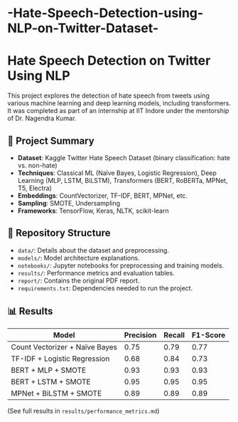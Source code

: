 # -Hate-Speech-Detection-using-NLP-on-Twitter-Dataset-
# Hate Speech Detection on Twitter Using NLP

This project explores the detection of hate speech from tweets using various machine learning and deep learning models, including transformers. It was completed as part of an internship at IIT Indore under the mentorship of Dr. Nagendra Kumar.

## 📝 Project Summary

- **Dataset**: Kaggle Twitter Hate Speech Dataset (binary classification: hate vs. non-hate)
- **Techniques**: Classical ML (Naïve Bayes, Logistic Regression), Deep Learning (MLP, LSTM, BiLSTM), Transformers (BERT, RoBERTa, MPNet, T5, Electra)
- **Embeddings**: CountVectorizer, TF-IDF, BERT, MPNet, etc.
- **Sampling**: SMOTE, Undersampling
- **Frameworks**: TensorFlow, Keras, NLTK, scikit-learn

## 📁 Repository Structure

- `data/`: Details about the dataset and preprocessing.
- `models/`: Model architecture explanations.
- `notebooks/`: Jupyter notebooks for preprocessing and training models.
- `results/`: Performance metrics and evaluation tables.
- `report/`: Contains the original PDF report.
- `requirements.txt`: Dependencies needed to run the project.

## 📊 Results

| Model | Precision | Recall | F1-Score |
|-------|-----------|--------|----------|
| Count Vectorizer + Naïve Bayes | 0.75 | 0.79 | 0.77 |
| TF-IDF + Logistic Regression | 0.68 | 0.84 | 0.73 |
| BERT + MLP + SMOTE | 0.93 | 0.93 | 0.93 |
| BERT + LSTM + SMOTE | 0.95 | 0.95 | 0.95 |
| MPNet + BiLSTM + SMOTE | 0.89 | 0.89 | 0.89 |

(See full results in `results/performance_metrics.md`)


